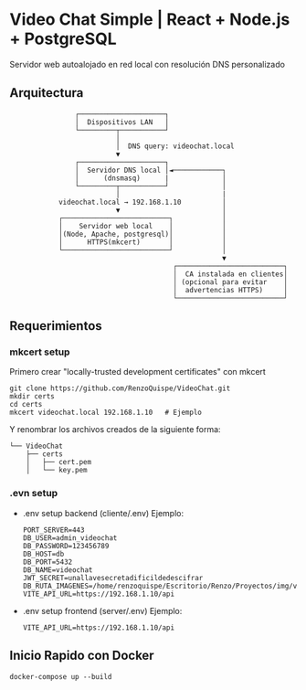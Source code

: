 # Video Chat Simple | React + Node.js + PostgreSQL
Servidor web autoalojado en red local con resolución DNS personalizado
## Arquitectura
                    ┌─────────────────────┐
                    │  Dispositivos LAN   │
                    └─────────┬───────────┘
                              │  
                              │  DNS query: videochat.local
                              ▼
                    ┌─────────────────────┐
                    │  Servidor DNS local │◄────────────┐
                    │      (dnsmasq)      |             │
                    └─────────┬───────────┘             │
                              │                         |
                videochat.local → 192.168.1.10          │
                              ▼                         │
                ┌──────────────────────────┐            │
                │    Servidor web local    │            │
                │(Node, Apache, postgresql)│            │
                │      HTTPS(mkcert)       │            │
                └──────────────────────────┘            │
                                                        ▼
                                            ┌──────────────────────────┐
                                            │  CA instalada en clientes│
                                            │ (opcional para evitar    │
                                            │  advertencias HTTPS)     │
                                            └──────────────────────────┘
## Requerimientos
### mkcert setup
Primero crear "locally-trusted development certificates" con mkcert
```
git clone https://github.com/RenzoQuispe/VideoChat.git
mkdir certs
cd certs
mkcert videochat.local 192.168.1.10   # Ejemplo
```
Y renombrar los archivos creados de la siguiente forma:
```
└── VideoChat
    ├── certs
    │   ├── cert.pem
    │   └── key.pem
```
### .evn setup
- .env setup backend (cliente/.env)
    Ejemplo:
    ```
    PORT_SERVER=443
    DB_USER=admin_videochat
    DB_PASSWORD=123456789
    DB_HOST=db
    DB_PORT=5432
    DB_NAME=videochat
    JWT_SECRET=unallavesecretadificildedescifrar
    DB_RUTA_IMAGENES=/home/renzoquispe/Escritorio/Renzo/Proyectos/img/videochat/uploads
    VITE_API_URL=https://192.168.1.10/api
    ```

- .env setup frontend (server/.env)
    Ejemplo:
    ```
    VITE_API_URL=https://192.168.1.10/api
    ```

## Inicio Rapido con Docker
```
docker-compose up --build
```